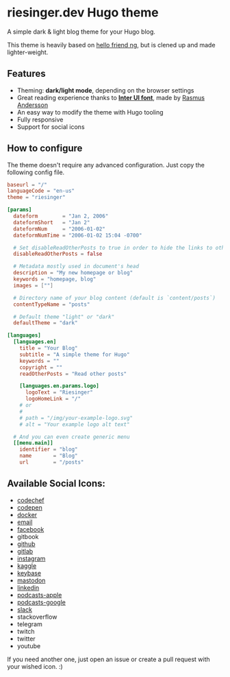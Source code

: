 # riesinger.dev Hugo theme

A simple dark & light blog theme for your Hugo blog.

This theme is heavily based on [hello friend
ng](https://github.com/rhazdon/hugo-theme-hello-friend-ng), but is clened up and made
lighter-weight.

## Features

- Theming: **dark/light mode**, depending on the browser settings
- Great reading experience thanks to [**Inter UI font**](https://rsms.me/inter/), made by [Rasmus Andersson](https://rsms.me/about/)
- An easy way to modify the theme with Hugo tooling
- Fully responsive
- Support for social icons


## How to configure

The theme doesn't require any advanced configuration. Just copy the following config file.

``` toml
baseurl = "/"
languageCode = "en-us"
theme = "riesinger"

[params]
  dateform        = "Jan 2, 2006"
  dateformShort   = "Jan 2"
  dateformNum     = "2006-01-02"
  dateformNumTime = "2006-01-02 15:04 -0700"

  # Set disableReadOtherPosts to true in order to hide the links to other posts.
  disableReadOtherPosts = false

  # Metadata mostly used in document's head
  description = "My new homepage or blog"
  keywords = "homepage, blog"
  images = [""]

  # Directory name of your blog content (default is `content/posts`)
  contentTypeName = "posts"

  # Default theme "light" or "dark"
  defaultTheme = "dark"

[languages]
  [languages.en]
    title = "Your Blog"
    subtitle = "A simple theme for Hugo"
    keywords = ""
    copyright = ""
    readOtherPosts = "Read other posts"

    [languages.en.params.logo]
      logoText = "Riesinger"
      logoHomeLink = "/"
    # or
    #
    # path = "/img/your-example-logo.svg"
    # alt = "Your example logo alt text"

  # And you can even create generic menu
  [[menu.main]]
    identifier = "blog"
    name       = "Blog"
    url        = "/posts"
```

## Available Social Icons:

- [codechef](https://simpleicons.org/?q=codechef)
- [codepen](https://simpleicons.org/?q=codepen)
- [docker](https://simpleicons.org/?q=docker)
- [email](https://feathericons.com/?query=mail)
- [facebook](https://simpleicons.org/?q=facebook)
- gitbook
- [github](https://feathericons.com/?query=github)
- [gitlab](https://feathericons.com/?query=gitlab)
- [instagram](https://feathericons.com/?query=instagram)
- [kaggle](https://simpleicons.org/?q=kaggle)
- [keybase](https://simpleicons.org/?q=keybase)
- [mastodon](https://simpleicons.org/?q=mastodon)
- [linkedin](https://feathericons.com/?query=linked)
- [podcasts-apple](https://simpleicons.org/?q=podcast)
- [podcasts-google](https://simpleicons.org/?q=podcast)
- [slack](https://simpleicons.org/?q=slack)
- stackoverflow
- telegram
- twitch
- twitter
- youtube

If you need another one, just open an issue or create a pull request with your wished icon. :)

